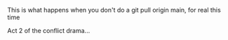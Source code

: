 This is what happens when you don't do a git pull origin main, for real this time

Act 2 of the conflict drama...